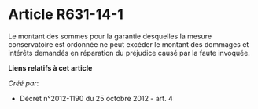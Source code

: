 # Article R631-14-1

Le montant des sommes pour la garantie desquelles la mesure conservatoire est ordonnée ne peut excéder le montant des
dommages et intérêts demandés en réparation du préjudice causé par la faute invoquée.

**Liens relatifs à cet article**

_Créé par_:

  - Décret n°2012-1190 du 25 octobre 2012 - art. 4
